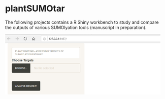 # plantSUMOtar

The following projects contains a R Shiny workbench to study and compare the outputs
of various SUMOlyation tools (manuscript in preparation).

![plantSUMOtar - gui](https://github.com/nthomasCUBE/plantSUMOtar/blob/master/pictures/Figure1.png)
